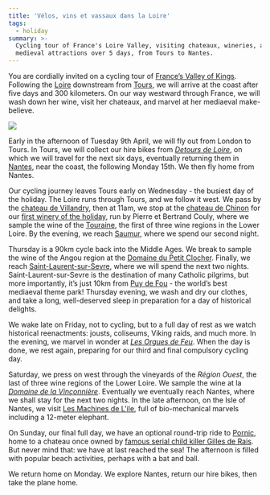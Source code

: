 ```yaml
---
title: 'Vélos, vins et vassaux dans la Loire'
tags:
  - holiday
summary: >-
  Cycling tour of France's Loire Valley, visiting chateaux, wineries, and
  medieval attractions over 5 days, from Tours to Nantes.
---
```


You are cordially invited on a cycling tour of [France’s Valley of Kings](https://en.wikipedia.org/wiki/Loire_Valley). 
Following the [Loire](https://en.wikipedia.org/wiki/Loire_(river)) 
downstream from [Tours](https://en.wikipedia.org/wiki/Tours), 
we will arrive at the coast after five days and 300 kilometers. 
On our way westward through France, 
we will wash down her wine, 
visit her chateaux, 
and marvel at her mediaeval make-believe.

<p><img src="/assets/2019-04-09/route.png"/></p>

Early in the afternoon of Tuesday 9th April, 
we will fly out from London to Tours. 
In Tours, we will collect our hire bikes from [_Detours de Loire_](https://detoursdeloire.com), 
on which we will travel for the next six days, 
eventually returning them in [Nantes](https://en.wikipedia.org/wiki/Nantes), near the coast, 
the following Monday 15th. 
We then fly home from Nantes.

Our cycling journey leaves Tours early on Wednesday - 
the busiest day of the holiday. 
The Loire runs through Tours, and we follow it west. 
We pass by the [chateau de Villandry](https://en.wikipedia.org/wiki/Ch%C3%A2teau_de_Villandry), 
then at 11am, we stop at the [chateau de Chinon](https://en.wikipedia.org/wiki/Ch%C3%A2teau_de_Chinon) 
for our [first winery of the holiday](http://www.pb-couly.com/index.php), 
run by Pierre et Bertrand Couly, 
where we sample the wine of the [Touraine](https://en.wikipedia.org/wiki/Touraine), 
the first of three wine regions in the Lower Loire. 
By the evening, we reach [Saumur](https://en.wikipedia.org/wiki/Saumur), 
where we spend our second night.

Thursday is a 90km cycle back into the Middle Ages. 
We break to sample the wine of the Angou region at the [Domaine du Petit Clocher](http://www.domainedupetitclocher.fr/fr/). 
Finally, we reach [Saint-Laurent-sur-Sevre](https://en.wikipedia.org/wiki/Saint-Laurent-sur-S%C3%A8vre), 
where we will spend the next two nights. 
Saint-Laurent-sur-Sevre is the destination of many Catholic pilgrims, 
but more importantly, it’s just 10km from [Puy de Fou](https://en.wikipedia.org/wiki/Puy_du_Fou) - 
the world’s best mediaeval theme park! 
Thursday evening, we wash and dry our clothes, 
and take a long, well-deserved sleep 
in preparation for a day of historical delights.

We wake late on Friday, 
not to cycling, 
but to a full day of rest as we watch historical reenactments: 
jousts, coliseums, Viking raids, and much more. 
In the evening, we marvel in wonder at [_Les Orgues de Feu_](https://www.puydufou.com/en/les-orgues-de-feu). 
When the day is done, we rest again, preparing for our third and final compulsory cycling day.

Saturday, we press on west through the vineyards of the _Région Ouest_, 
the last of three wine regions of the Lower Loire. 
We sample the wine at la [_Domaine de la Vinçonnière_](https://www.vigneron-independant.com/domaine-de-la-vinconniere). 
Eventually we eventually reach Nantes, where we shall stay for the next two nights. 
In the late afternoon, on the Isle of Nantes, 
we visit [Les Machines de L'ile](https://en.wikipedia.org/wiki/Machines_of_the_Isle_of_Nantes), 
full of bio-mechanical marvels including a 12-meter elephant.

On Sunday, our final full day, 
we have an optional round-trip ride to [Pornic](https://en.wikipedia.org/wiki/Pornic), 
home to a chateau once owned by [famous serial child killer Gilles de Rais](https://en.wikipedia.org/wiki/Gilles_de_Rais). 
But never mind that: we have at last reached the sea! 
The afternoon is filled with popular beach activities, perhaps with a bat and ball.

We return home on Monday. 
We explore Nantes, 
return our hire bikes, 
then take the plane home.
